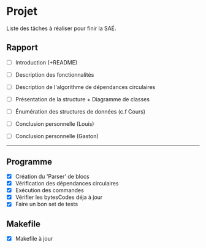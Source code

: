 # Projet

Liste des tâches à réaliser pour finir la SAÉ.

## Rapport

- [ ] Introduction (+README)
- [ ] Description des fonctionnalités
- [ ] Description de l'algorithme de dépendances circulaires
- [ ] Présentation de la structure + Diagramme de classes
- [ ] Énumération des structures de données (c.f Cours)

- [ ] Conclusion personnelle (Louis)
- [ ] Conclusion personnelle (Gaston)

---

## Programme

- [x] Création du 'Parser' de blocs
- [x] Vérification des dépendances circulaires
- [x] Exécution des commandes
- [x] Vérifier les bytesCodes déja à jour
- [x] Faire un bon set de tests

## Makefile

- [x] Makefile à jour
